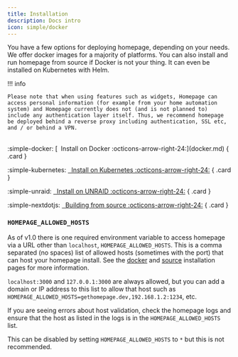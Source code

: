 ```yaml
---
title: Installation
description: Docs intro
icon: simple/docker
---
```


You have a few options for deploying homepage, depending on your needs. We offer docker images for a majority of platforms. You can also install and run homepage from source if Docker is not your thing. It can even be installed on Kubernetes with Helm.

!!! info

    Please note that when using features such as widgets, Homepage can access personal information (for example from your home automation system) and Homepage currently does not (and is not planned to) include any authentication layer itself. Thus, we recommend homepage be deployed behind a reverse proxy including authentication, SSL etc, and / or behind a VPN.

<br>

<div class="grid cards" style="margin: 0 auto;" markdown>
:simple-docker: [&nbsp; Install on Docker :octicons-arrow-right-24:](docker.md)
{ .card }

:simple-kubernetes: [&nbsp; Install on Kubernetes :octicons-arrow-right-24:](k8s.md)
{ .card }

:simple-unraid: [&nbsp; Install on UNRAID :octicons-arrow-right-24:](unraid.md)
{ .card }

:simple-nextdotjs: [&nbsp; Building from source :octicons-arrow-right-24:](source.md)
{ .card }

</div>

### `HOMEPAGE_ALLOWED_HOSTS`

As of v1.0 there is one required environment variable to access homepage via a URL other than `localhost`, <code>HOMEPAGE_ALLOWED_HOSTS</code>. This is a comma separated (no spaces) list of allowed hosts (sometimes with the port) that can host your homepage install. See the [docker](docker.md) and [source](source.md) installation pages for more information.

`localhost:3000` and `127.0.0.1:3000` are always allowed, but you can add a domain or IP address to this list to allow that host such as `HOMEPAGE_ALLOWED_HOSTS=gethomepage.dev,192.168.1.2:1234`, etc.

If you are seeing errors about host validation, check the homepage logs and ensure that the host as listed in the logs is in the `HOMEPAGE_ALLOWED_HOSTS` list.

This can be disabled by setting `HOMEPAGE_ALLOWED_HOSTS` to `*` but this is not recommended.
